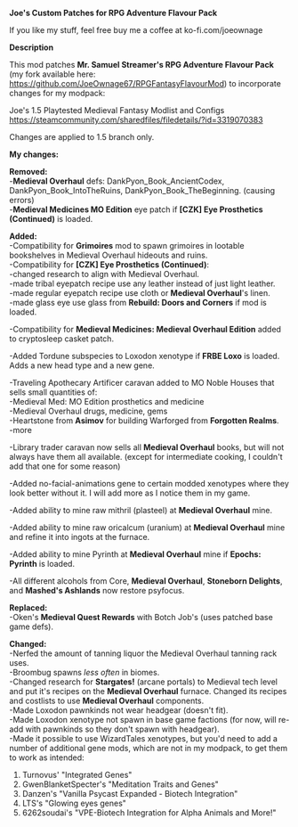 **Joe's Custom Patches for RPG Adventure Flavour Pack**

If you like my stuff, feel free buy me a coffee at ko-fi.com/joeownage

**Description**

This mod patches **Mr. Samuel Streamer's RPG Adventure Flavour Pack** (my fork available here: https://github.com/JoeOwnage67/RPGFantasyFlavourMod) to incorporate changes for my modpack:

Joe's 1.5 Playtested Medieval Fantasy Modlist and Configs  
https://steamcommunity.com/sharedfiles/filedetails/?id=3319070383

Changes are applied to 1.5 branch only.  

**My changes:**  

**Removed:**    
-**Medieval Overhaul** defs: DankPyon_Book_AncientCodex, DankPyon_Book_IntoTheRuins, DankPyon_Book_TheBeginning. (causing errors)  
-**Medieval Medicines MO Edition** eye patch if **[CZK] Eye Prosthetics (Continued)** is loaded.  

**Added:**  
-Compatibility for **Grimoires** mod to spawn grimoires in lootable bookshelves in Medieval Overhaul hideouts and ruins.  
-Compatibility for **[CZK] Eye Prosthetics (Continued)**:  
  	-changed research to align with Medieval Overhaul.  
	-made tribal eyepatch recipe use any leather instead of just light leather.  
	-made regular eyepatch recipe use cloth or **Medieval Overhaul**'s linen.  
	-made glass eye use glass from **Rebuild: Doors and Corners** if mod is loaded.  
        
-Compatibility for **Medieval Medicines: Medieval Overhaul Edition** added to cryptosleep casket patch.  

-Added Tordune subspecies to Loxodon xenotype if **FRBE Loxo** is loaded. Adds a new head type and a new gene.  

-Traveling Apothecary Artificer caravan added to MO Noble Houses that sells small quantities of:  
   	-Medieval Med: MO Edition prosthetics and medicine  
 	-Medieval Overhaul drugs, medicine, gems   
  	-Heartstone from **Asimov** for building Warforged from **Forgotten Realms**.  
 	-more  
  
-Library trader caravan now sells all **Medieval Overhaul** books, but will not always have them all available. (except for intermediate cooking, I couldn't add that one for some reason)  

-Added no-facial-animations gene to certain modded xenotypes where they look better without it. I will add more as I notice them in my game.  

-Added ability to mine raw mithril (plasteel) at **Medieval Overhaul** mine.  
  
-Added ability to mine raw oricalcum (uranium) at **Medieval Overhaul** mine and refine it into ingots at the furnace.  

-Added ability to mine Pyrinth at **Medieval Overhaul** mine if **Epochs: Pyrinth** is loaded.  
  
-All different alcohols from Core, **Medieval Overhaul**, **Stoneborn Delights**, and **Mashed's Ashlands** now restore psyfocus.  
  
**Replaced:**  
-Oken's **Medieval Quest Rewards** with Botch Job's (uses patched base game defs).  

**Changed:**  
	-Nerfed the amount of tanning liquor the Medieval Overhaul tanning rack uses.  
	-Broombug spawns _less often_ in biomes.  
 	-Changed research for **Stargates!** (arcane portals) to Medieval tech level and put it's recipes on the **Medieval Overhaul** furnace. Changed its recipes and costlists to use **Medieval Overhaul** components.  
  	-Made Loxodon pawnkinds not wear headgear (doesn't fit).  
  	-Made Loxodon xenotype not spawn in base game factions (for now, will re-add with pawnkinds so they don't spawn with headgear).  
	-Made it possible to use WizardTales xenotypes, but you'd need to add a number of additional gene mods, which are not in my modpack, to get them to work as intended:  
   
1. Turnovus' "Integrated Genes"  
2. GwenBlanketSpecter's "Meditation Traits and Genes"  
3. Danzen's "Vanilla Psycast Expanded - Biotech Integration"  
4. LTS's "Glowing eyes genes"  
5. 6262soudai's "VPE-Biotech Integration for Alpha Animals and More!" 
     

   		
	 

